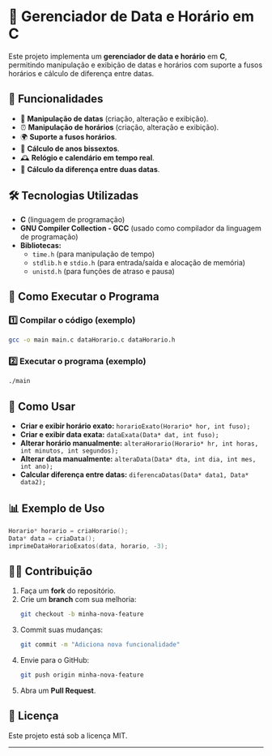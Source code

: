 # 📅 Gerenciador de Data e Horário em C

Este projeto implementa um **gerenciador de data e horário** em **C**, permitindo manipulação e exibição de datas e horários com suporte a fusos horários e cálculo de diferença entre datas.

## 📌 Funcionalidades
- 📆 **Manipulação de datas** (criação, alteração e exibição).
- ⏰ **Manipulação de horários** (criação, alteração e exibição).
- 🌍 **Suporte a fusos horários**.
- 📅 **Cálculo de anos bissextos**.
- 🕰️ **Relógio e calendário em tempo real**.
- 🔄 **Cálculo da diferença entre duas datas**.

## 🛠 Tecnologias Utilizadas
- **C** (linguagem de programação)
- **GNU Compiler Collection - GCC** (usado como compilador da linguagem de programação)
- **Bibliotecas:**
  - `time.h` (para manipulação de tempo)
  - `stdlib.h` e `stdio.h` (para entrada/saída e alocação de memória)
  - `unistd.h` (para funções de atraso e pausa)

## 🚀 Como Executar o Programa
### 1️⃣ Compilar o código (exemplo)
```bash
gcc -o main main.c dataHorario.c dataHorario.h
```

### 2️⃣ Executar o programa (exemplo)
```bash
./main
```

## 📖 Como Usar
- **Criar e exibir horário exato:** `horarioExato(Horario* hor, int fuso);`
- **Criar e exibir data exata:** `dataExata(Data* dat, int fuso);`
- **Alterar horário manualmente:** `alteraHorario(Horario* hr, int horas, int minutos, int segundos);`
- **Alterar data manualmente:** `alteraData(Data* dta, int dia, int mes, int ano);`
- **Calcular diferença entre datas:** `diferencaDatas(Data* data1, Data* data2);`

## 📊 Exemplo de Uso
```c
Horario* horario = criaHorario();
Data* data = criaData();
imprimeDataHorarioExatos(data, horario, -3);
```

## 👨‍💻 Contribuição
1. Faça um **fork** do repositório.
2. Crie um **branch** com sua melhoria:
   ```bash
   git checkout -b minha-nova-feature
   ```
3. Commit suas mudanças:
   ```bash
   git commit -m "Adiciona nova funcionalidade"
   ```
4. Envie para o GitHub:
   ```bash
   git push origin minha-nova-feature
   ```
5. Abra um **Pull Request**.

## 📄 Licença
Este projeto está sob a licença MIT.

---


